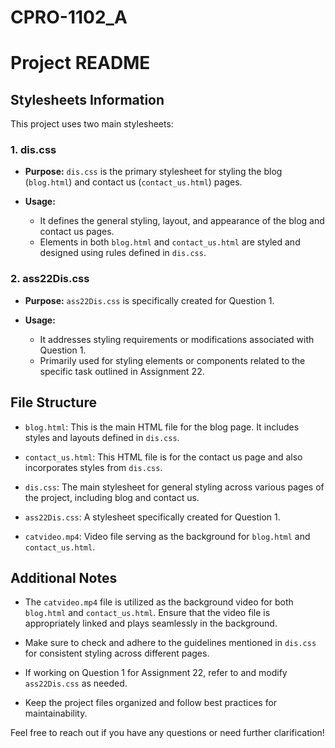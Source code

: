 # CPRO-1102_A
# Project README

## Stylesheets Information

This project uses two main stylesheets:

### 1. dis.css

- **Purpose:** `dis.css` is the primary stylesheet for styling the blog (`blog.html`) and contact us (`contact_us.html`) pages.

- **Usage:**
  - It defines the general styling, layout, and appearance of the blog and contact us pages.
  - Elements in both `blog.html` and `contact_us.html` are styled and designed using rules defined in `dis.css`.

### 2. ass22Dis.css

- **Purpose:** `ass22Dis.css` is specifically created for Question 1.

- **Usage:**
  - It addresses styling requirements or modifications associated with Question 1.
  - Primarily used for styling elements or components related to the specific task outlined in Assignment 22.

## File Structure

- `blog.html`: This is the main HTML file for the blog page. It includes styles and layouts defined in `dis.css`.
  
- `contact_us.html`: This HTML file is for the contact us page and also incorporates styles from `dis.css`.

- `dis.css`: The main stylesheet for general styling across various pages of the project, including blog and contact us.

- `ass22Dis.css`: A stylesheet specifically created for Question 1.

- `catvideo.mp4`: Video file serving as the background for `blog.html` and `contact_us.html`.

## Additional Notes

- The `catvideo.mp4` file is utilized as the background video for both `blog.html` and `contact_us.html`. Ensure that the video file is appropriately linked and plays seamlessly in the background.

- Make sure to check and adhere to the guidelines mentioned in `dis.css` for consistent styling across different pages.

- If working on Question 1 for Assignment 22, refer to and modify `ass22Dis.css` as needed.

- Keep the project files organized and follow best practices for maintainability.

Feel free to reach out if you have any questions or need further clarification!
